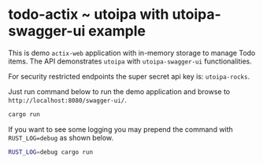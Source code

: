 # todo-actix ~ utoipa with utoipa-swagger-ui example

This is demo `actix-web` application with in-memory storage to manage Todo items. The API
demonstrates `utoipa` with `utoipa-swagger-ui` functionalities.

For security restricted endpoints the super secret api key is: `utoipa-rocks`.

Just run command below to run the demo application and browse to `http://localhost:8080/swagger-ui/`.
```bash
cargo run
```

If you want to see some logging you may prepend the command with `RUST_LOG=debug` as shown below.
```bash
RUST_LOG=debug cargo run
```
